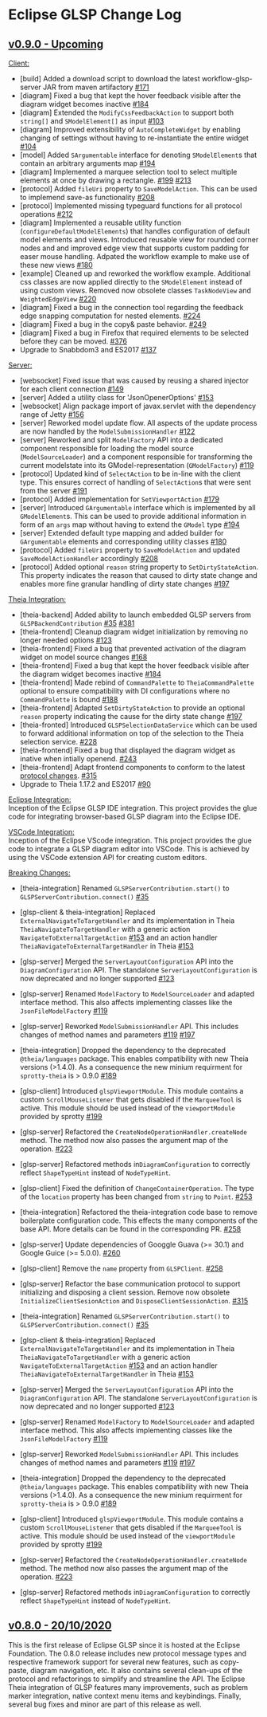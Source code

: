 # Eclipse GLSP Change Log

## [v0.9.0 - Upcoming]()

<a name="client_changes_1.9.0">[Client:](#client_changes_1.9.0)</a>

-   [build] Added a download script to download the latest workflow-glsp-server JAR from maven artifactory [#171](https://github.com/eclipse-glsp/glsp-client/pull/99)
-   [diagram] Fixed a bug that kept the hover feedback visible after the diagram widget becomes inactive [#184](https://github.com/eclipse-glsp/glsp-client/pull/102)
-   [diagram] Extended the `ModifyCssFeedbackAction` to support both `string[]` and `SModelElement[]` as input [#103](https://github.com/eclipse-glsp/glsp-client/pull/103)
-   [diagram] Improved extensibility of `AutoCompleteWidget` by enabling changing of settings without having to re-instantiate the entire widget [#104](https://github.com/eclipse-glsp/glsp-client/pull/104)
-   [model] Added `SArgumentable` interface for denoting `SModelElement`s that contain an arbitrary arguments map [#194](https://github.com/eclipse-glsp/glsp-client/pull/106)
-   [diagram] Implemented a marquee selection tool to select multiple elements at once by drawing a rectangle. [#199](https://github.com/eclipse-glsp/glsp-client/pull/108) [#213](https://github.com/eclipse-glsp/glsp-client/pull/120)
-   [protocol] Added `fileUri` property to `SaveModelAction`. This can be used to implemend save-as functionality [#208](https://github.com/eclipse-glsp/glsp-client/pull/109)
-   [protocol] Implemented missing typeguard functions for all protocol operations [#212](https://github.com/eclipse-glsp/glsp-client/pull/110)
-   [diagram] Implemented a reusable utility function (`configureDefaultModelElements`) that handles configuration of default model elements and views.
    Introduced reusable view for rounded corner nodes and and improved edge view that supports custom padding for easer mouse handling. Adpated the workflow example to make use of these new views [#180](https://github.com/eclipse-glsp/glsp-client/pull/113)
-   [example] Cleaned up and reworked the workflow example. Additional css classes are now applied directly to the `SModelElement` instead of using custom views. Removed now obsolete classes `TaskNodeView` and `WeightedEdgeView` [#220](https://github.com/eclipse-glsp/glsp-client/pull/116)
-   [diagram] Fixed a bug in the connection tool regarding the feedback edge snapping computation for nested elements. [#224](https://github.com/eclipse-glsp/glsp-client/pull/123)
-   [diagram] Fixed a bug in the copy& paste behavior. [#249](https://github.com/eclipse-glsp/glsp-client/pull/124)
-   [diagram] Fixed a bug in Firefox that required elements to be selected before they can be moved. [#376](https://github.com/eclipse-glsp/glsp-client/pull/134)
-   Upgrade to Snabbdom3 and ES2017 [#137](https://github.com/eclipse-glsp/glsp-client/pull/137)
    <br>

<a name="server_changes_1.9.0">[Server:](#server_changes_1.9.0)</a>

-   [websocket] Fixed issue that was caused by reusing a shared injector for each client connection [#149](https://github.com/eclipse-glsp/glsp-server/pull/91)
-   [server] Added a utility class for 'JsonOpenerOptions' [#153](https://github.com/eclipse-glsp/glsp-server/pull/93)
-   [websocket] Align package import of javax.servlet with the dependency range of Jetty [#156](https://github.com/eclipse-glsp/glsp-server/pull/94)
-   [server] Reworked model update flow. All aspects of the update process are now handled by the `ModelSubmissionHandler` [#122](https://github.com/eclipse-glsp/glsp-server/pull/95)
-   [server] Reworked and split `ModelFactory` API into a dedicated component responsible for loading the model source (`ModelSourceLoader`) and a component responsible for transforming the current modelstate into its GModel-representation (`GModelFactory`) [#119](https://github.com/eclipse-glsp/glsp-server/pull/96)
-   [protocol] Updated kind of `SelectAction` to be in-line with the client type. This ensures correct of handling of `SelectAction`s that were sent from the server [#191](https://github.com/eclipse-glsp/glsp-server/pull/98)
-   [protocol] Added implementation for `SetViewportAction` [#179](https://github.com/eclipse-glsp/glsp-server/pull/99)
-   [server] Introduced `GArgumentable` interface which is implemented by all `GModelElement`s. This can be used to provide additional information in form of an `args` map without having to extend the `GModel` type [#194](https://github.com/eclipse-glsp/glsp-server/pull/100)
-   [server] Extended default type mapping and added builder for `GArgumentable` elements and corresponding utility classes [#180](https://github.com/eclipse-glsp/glsp-server/pull/105)
-   [protocol] Added `fileUri` property to `SaveModelAction` and updated `SaveModelActionHandler` accordingly [#208](https://github.com/eclipse-glsp/glsp-server/pull/103/)
-   [protocol] Added optional `reason` string property to `SetDirtyStateAction`. This property indicates the reason that caused to dirty state change and enables more fine granular handling of dirty state changes [#197](https://github.com/eclipse-glsp/glsp-server/pull/101)

<a name="theia_changes_1.9.0">[Theia Integration:](#theia_changes_1.9.0)</a>

-   [theia-backend] Added ability to launch embedded GLSP servers from `GLSPBackendContribution` [#35](https://github.com/eclipse-glsp/glsp-theia-integration/pull/55) [#381](https://github.com/eclipse-glsp/glsp/pull/382)
-   [theia-frontend] Cleanup diagram widget initialization by removing no longer needed options [#123](https://github.com/eclipse-glsp/glsp-theia-integration/pull/60)
-   [theia-frontend] Fixed a bug that prevented activation of the diagram widget on model source changes [#168](https://github.com/eclipse-glsp/glsp-theia-integration/pull/61)
-   [theia-frontend] Fixed a bug that kept the hover feedback visible after the diagram widget becomes inactive [#184](https://github.com/eclipse-glsp/glsp-theia-integration/pull/64)
-   [theia-frontend] Made rebind of `CommandPalette` to `TheiaCommandPalette` optional to ensure compatibility with DI configurations where no `CommandPalette` is bound [#188](https://github.com/eclipse-glsp/glsp-theia-integration/pull/65)
-   [theia-frontend] Adapted `SetDirtyStateAction` to provide an optional `reason` property indicating the cause for the dirty state change [#197](https://github.com/eclipse-glsp/glsp-theia-integration/pull/67)
-   [theia-fronted] Introduced `GLSPSelectionDataService` which can be used to forward additional information on top of the selection to the Theia selection service. [#228](https://github.com/eclipse-glsp/glsp/issues/228)
-   [theia-frontend] Fixed a bug that displayed the diagram widget as inative when intially openend. [#243](https://github.com/eclipse-glsp/glsp-theia-integration/pull/75)
-   [theia-frontend] Adapt frontend components to conform to the latest [protocol changes](eclipse-glsp/glsp/issues/315). [#315](https://github.com/eclipse-glsp/glsp-theia-integration/pull/86)
-   Upgrade to Theia 1.17.2 and ES2017 [#90](https://github.com/eclipse-glsp/glsp-theia-integration/pull/90)
    <br>

<a name="eclipse_integration_1.9.0">[Eclipse Integration:](#eclipse_changes_1.9.0)</a><br>
Inception of the Eclipse GLSP IDE integration. This project provides the glue code for integrating browser-based GLSP diagram into the Eclipse IDE.

<a name="vscode_integration_1.9.0">[VSCode Integration:](#vscode_changes_1.9.0)</a><br>
Inception of the Eclipse VScode integration. This project provides the glue code to integrate a GLSP diagram editor into VSCode. This is achieved by using the VSCode extension API for creating custom editors.

<a name="breaking_changes_1.9.0">[Breaking Changes:](#breaking_changes_1.9.0)</a>

-   [theia-integration] Renamed `GLSPServerContribution.start()` to `GLSPServerContribution.connect()` [#35](https://github.com/eclipse-glsp/glsp-theia-integration/pull/55)
-   [glsp-client & theia-integration] Replaced `ExternalNavigateToTargetHandler` and its implementation in Theia `TheiaNavigateToTargetHandler` with a generic action `NavigateToExternalTargetAction` [#153](https://github.com/eclipse-glsp/glsp-client/pull/95) and an action handler `TheiaNavigateToExternalTargetHandler` in Theia [#153](https://github.com/eclipse-glsp/glsp-theia-integration/pull/57)
-   [glsp-server] Merged the `ServerLayoutConfiguration` API into the `DiagramConfiguration` API. The standalone `ServerLayoutConfiguration` is now deprecated and no longer supported [#123](https://github.com/eclipse-glsp/glsp-server/pull/95)
-   [glsp-server] Renamed `ModelFactory` to `ModelSourceLoader` and adapted interface method. This also affects implementing classes like the `JsonFileModelFactory` [#119](https://github.com/eclipse-glsp/glsp-server/pull/96)
-   [glsp-server] Reworked `ModelSubmissionHandler` API. This includes changes of method names and parameters [#119](https://github.com/eclipse-glsp/glsp-server/pull/96) [#197](https://github.com/eclipse-glsp/glsp-server/pull/101)
-   [theia-integration] Dropped the dependency to the deprecated `@theia/languages` package. This enables compatibility with new Theia versions (>1.4.0). As a consequence the new minium requirment for `sprotty-theia` is > 0.9.0 [#189](https://github.com/eclipse-glsp/glsp-theia-integration/pull/66)
-   [glsp-client] Introduced `glspViewportModule`. This module contains a custom `ScrollMouseListener` that gets disabled if the `MarqueeTool` is active. This module should be used instead of the `viewportModule` provided by sprotty [#199](https://github.com/eclipse-glsp/glsp-client/pull/108)
-   [glsp-server] Refactored the `CreateNodeOperationHandler.createNode` method. The method now also passes the argument map of the operation. [#223](https://github.com/eclipse-glsp/glsp-server/pull/108)
-   [glsp-server] Refactored methods in`DiagramConfiguration` to correctly reflect `ShapeTypeHint` instead of `NodeTypeHint`.
-   [glsp-client] Fixed the definition of `ChangeContainerOperation`. The type of the `location` property has been changed from `string` to `Point`. [#253 ](eclipse-glsp/glsp-server#115)
-   [theia-integration] Refactored the theia-integration code base to remove boilerplate configuration code. This effects the many components of the base API. More details can be found in the corresponding PR. [#258](https://github.com/eclipse-glsp/glsp-theia-integration/pull/84)
-   [glsp-server] Update dependencies of Googgle Guava (>= 30.1) and Google Guice (>= 5.0.0). [#260](https://github.com/eclipse-glsp/glsp-server/pull/119)
-   [glsp-client] Remove the `name` property from `GLSPClient`. [#258](https://github.com/eclipse-glsp/glsp-client/pull/130/files)
-   [glsp-server] Refactor the base communication protocol to support initializing and disposing a client session. Remove now obsolete `InitializeClientSesionAction` and `DisposeClientSessionAction`. [#315](https://github.com/eclipse-glsp/glsp-server/pull/123)

-   [theia-integration] Renamed `GLSPServerContribution.start()` to `GLSPServerContribution.connect()` [#35](https://github.com/eclipse-glsp/glsp-theia-integration/pull/55)
-   [glsp-client & theia-integration] Replaced `ExternalNavigateToTargetHandler` and its implementation in Theia `TheiaNavigateToTargetHandler` with a generic action `NavigateToExternalTargetAction` [#153](https://github.com/eclipse-glsp/glsp-client/pull/95) and an action handler `TheiaNavigateToExternalTargetHandler` in Theia [#153](https://github.com/eclipse-glsp/glsp-theia-integration/pull/57)
-   [glsp-server] Merged the `ServerLayoutConfiguration` API into the `DiagramConfiguration` API. The standalone `ServerLayoutConfiguration` is now deprecated and no longer supported [#123](https://github.com/eclipse-glsp/glsp-server/pull/95)
-   [glsp-server] Renamed `ModelFactory` to `ModelSourceLoader` and adapted interface method. This also affects implementing classes like the `JsonFileModelFactory` [#119](https://github.com/eclipse-glsp/glsp-server/pull/96)
-   [glsp-server] Reworked `ModelSubmissionHandler` API. This includes changes of method names and parameters [#119](https://github.com/eclipse-glsp/glsp-server/pull/96) [#197](https://github.com/eclipse-glsp/glsp-server/pull/101)
-   [theia-integration] Dropped the dependency to the deprecated `@theia/languages` package. This enables compatibility with new Theia versions (>1.4.0). As a consequence the new minium requirment for `sprotty-theia` is > 0.9.0 [#189](https://github.com/eclipse-glsp/glsp-theia-integration/pull/66)
-   [glsp-client] Introduced `glspViewportModule`. This module contains a custom `ScrollMouseListener` that gets disabled if the `MarqueeTool` is active. This module should be used instead of the `viewportModule` provided by sprotty [#199](https://github.com/eclipse-glsp/glsp-client/pull/108)
-   [glsp-server] Refactored the `CreateNodeOperationHandler.createNode` method. The method now also passes the argument map of the operation. [#223](https://github.com/eclipse-glsp/glsp-server/pull/108)
-   [glsp-server] Refactored methods in`DiagramConfiguration` to correctly reflect `ShapeTypeHint` instead of `NodeTypeHint`.

## [v0.8.0 - 20/10/2020](https://github.com/eclipse-glsp/glsp/releases/tag/0.8.0)

This is the first release of Eclipse GLSP since it is hosted at the Eclipse Foundation. The 0.8.0 release includes new protocol message types and respective framework support for several new features, such as copy-paste, diagram navigation, etc. It also contains several clean-ups of the protocol and refactorings to simplify and streamline the API. The Eclipse Theia integration of GLSP features many improvements, such as problem marker integration, native context menu items and keybindings. Finally, several bug fixes and minor are part of this release as well.
